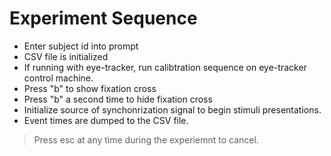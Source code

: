 # Experiment Sequence

- Enter subject id into prompt
- CSV file is initialized
- If running with eye-tracker, run calibtration sequence on eye-tracker control machine.
- Press "b" to show fixation cross
- Press "b" a second time to hide fixation cross
- Initialize source of synchonrization signal to begin stimuli presentations.
- Event times are dumped to the CSV file.

> Press esc at any time during the experiemnt to cancel.
